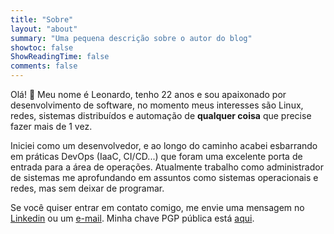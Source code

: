 ```yaml
---
title: "Sobre"
layout: "about"
summary: "Uma pequena descrição sobre o autor do blog"
showtoc: false
ShowReadingTime: false
comments: false
---
```


Olá! 👋 Meu nome é Leonardo, tenho 22 anos e sou apaixonado por desenvolvimento de software, no momento meus interesses são Linux, redes, sistemas distribuídos e automação de **qualquer coisa** que precise fazer mais de 1 vez.

Iniciei como um desenvolvedor, e ao longo do caminho acabei esbarrando em práticas DevOps (IaaC, CI/CD...) que foram uma excelente porta de entrada para a área de operações. Atualmente trabalho como administrador de sistemas me aprofundando em assuntos como sistemas operacionais e redes, mas sem deixar de programar.

Se você quiser entrar em contato comigo, me envie uma mensagem no [Linkedin](https://www.linkedin.com/in/lsgalves) ou um [e-mail](mailto:ls@galv.es). Minha chave PGP pública está [aqui](https://ls.galv.es/gpg.pub.asc).
